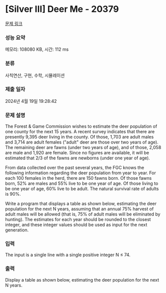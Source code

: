 # [Silver III] Deer Me - 20379 

[문제 링크](https://www.acmicpc.net/problem/20379) 

### 성능 요약

메모리: 108080 KB, 시간: 112 ms

### 분류

사칙연산, 구현, 수학, 시뮬레이션

### 제출 일자

2024년 4월 19일 19:28:42

### 문제 설명

<p>The Forest & Game Commission wishes to estimate the deer population of one county for the next 15 years. A recent survey indicates that there are presently 9,395 deer living in the county. Of those, 1,703 are adult males and 3,714 are adult females ("adult" deer are those over two years of age). The remaining deer are fawns (under two years of age), and of those, 2,058 are male and 1,920 are female. Since no figures are available, it will be estimated that 2/3 of the fawns are newborns (under one year of age).</p>

<p>From data collected over the past several years, the FGC knows the following information regarding the deer population from year to year. For each 100 females in the herd, there are 150 fawns born. Of those fawns born, 52% are males and 55% live to be one year of age. Of those living to be one year of age, 60% live to be adult. The natural survival rate of adults is 90%.</p>

<p>Write a program that displays a table as shown below, estimating the deer population for the next N years, assuming that an annual 75% harvest of adult males will be allowed (that is, 75% of adult males will be eliminated by hunting). The estimates for each year should be rounded to the closest integer, and these integer values should be used as input for the next generation.</p>

### 입력 

 <p>The input is a single line with a single positive integer N ≤ 74.</p>

### 출력 

 <p>Display a table as shown below, estimating the deer population for the next N years.</p>

